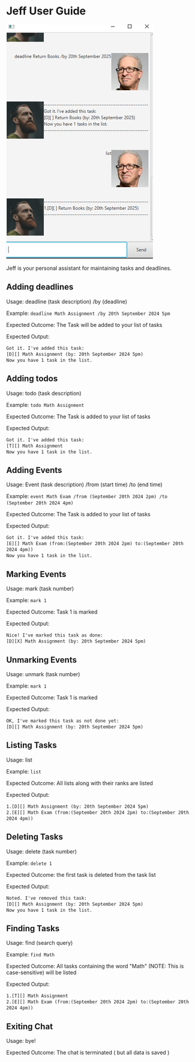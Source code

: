# Jeff User Guide

![](Ui.png)

Jeff is your personal assistant for maintaining tasks and deadlines.

## Adding deadlines

Usage: deadline (task description) /by (deadline)

Example: `deadline Math Assignment /by 20th September 2024 5pm`

Expected Outcome: The Task will be added to your list of tasks


Expected Output:
```
Got it. I've added this task:
[D][] Math Assignment (by: 20th September 2024 5pm)
Now you have 1 task in the list.
```

## Adding todos

Usage: todo (task description)

Example: `todo Math Assignment`

Expected Outcome: The Task is added to your list of tasks

Expected Output:
```
Got it. I've added this task:
[T][] Math Assignment
Now you have 1 task in the list.
```

## Adding Events

Usage: Event (task description) /from (start time) /to (end time)

Example: `event Math Exam /from (September 20th 2024 2pm) /to (September 20th 2024 4pm)`

Expected Outcome: The Task is added to your list of tasks

Expected Output:
```
Got it. I've added this task:
[E][] Math Exam (from:(September 20th 2024 2pm) to:(September 20th 2024 4pm))
Now you have 1 task in the list.
```

## Marking Events

Usage: mark (task number)

Example: `mark 1`

Expected Outcome: Task 1 is marked

Expected Output:
```
Nice! I've marked this task as done:
[D][X] Math Assignment (by: 20th September 2024 5pm)
```

## Unmarking Events

Usage: unmark (task number)

Example: `mark 1`

Expected Outcome: Task 1 is marked

Expected Output:
```
OK, I've marked this task as not done yet:
[D][] Math Assignment (by: 20th September 2024 5pm)
```

## Listing Tasks

Usage: list

Example: `list`

Expected Outcome: All lists along with their ranks are listed

Expected Output:
```
1.[D][] Math Assignment (by: 20th September 2024 5pm)
2.[E][] Math Exam (from:(September 20th 2024 2pm) to:(September 20th 2024 4pm))
```

## Deleting Tasks
Usage: delete (task number)

Example: `delete 1`

Expected Outcome: the first task is deleted from the task list

Expected Output:
```
Noted. I've removed this task:
[D][] Math Assignment (by: 20th September 2024 5pm)
Now you have 1 task in the list.
```

## Finding Tasks
Usage: find (search query)

Example: `find Math`

Expected Outcome: All tasks containing the word "Math" (NOTE: This is case-sensitive) will be listed

Expected Output:
```
1.[T][] Math Assignment
2.[E][] Math Exam (from:(September 20th 2024 2pm) to:(September 20th 2024 4pm))
```

## Exiting Chat
Usage: bye!

Expected Outcome: The chat is terminated ( but all data is saved )